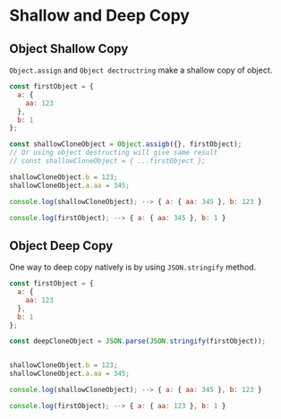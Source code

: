 # Shallow and Deep Copy

## Object Shallow Copy

`Object.assign` and `Object dectructring` make a shallow copy of object.

```javascript
const firstObject = {
  a: {
    aa: 123
  },
  b: 1
};

const shallowCloneObject = Object.assigb({}, firstObject);
// Or using object destructing will give same result
// const shallowCloneObject = { ...firstObject };

shallowCloneObject.b = 123;
shallowCloneObject.a.aa = 345;

console.log(shallowCloneObject); --> { a: { aa: 345 }, b: 123 }

console.log(firstObject); --> { a: { aa: 345 }, b: 1 }

```

## Object Deep Copy

One way to deep copy natively is by using `JSON.stringify` method.

```javascript
const firstObject = {
  a: {
    aa: 123
  },
  b: 1
};

const deepCloneObject = JSON.parse(JSON.stringify(firstObject));


shallowCloneObject.b = 123;
shallowCloneObject.a.aa = 345;

console.log(shallowCloneObject); --> { a: { aa: 345 }, b: 123 }

console.log(firstObject); --> { a: { aa: 123 }, b: 1 }

```
